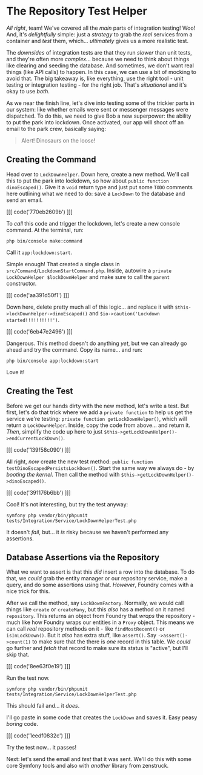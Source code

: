 # The Repository Test Helper

*All right*, team! We've covered all the *main* parts of integration testing!
Woo! And, it's *delightfully* simple: just a *strategy* to grab the *real* services
from a container and *test* them, which... *ultimately* gives us a more realistic
test.

The *downsides* of integration tests are that they run *slower* than unit tests,
and they're often more *complex*... because we need to think about things like
clearing and seeding the database. And sometimes, we don't want real things (like
API calls) to happen. In this case, we can use a bit of mocking to avoid that.
The big takeaway is, like everything, use the right tool - unit testing or
integration testing - for the right job. That's *situational* and it's okay to use
*both*.

As we near the finish line, let's dive into testing some of the trickier parts in
our system: like whether emails were sent or messenger messages were dispatched. To do
this, we need to give Bob a new superpower: the ability to put the park into lockdown.
Once activated, our app will shoot off an email to the park crew, basically saying:

> Alert! Dinosaurs on the loose!

## Creating the Command

Head over to `LockDownHelper`. Down here, create a new method. We'll call this to
put the park into lockdown, so how about `public function dinoEscaped()`. Give it
a `void` return type and just put some `TODO` comments here outlining what we
need to do: save a `LockDown` to the database and send an email.

[[[ code('770eb2609b') ]]]

To *call* this code and trigger the lockdown, let's create a new console command.
At the terminal, run:

```terminal
php bin/console make:command
```

Call it `app:lockdown:start`.

Simple enough! That created a single class in `src/Command/LockdownStartCommand.php`.
Inside, autowire a `private LockDownHelper $lockDownHelper` and make sure to call
the `parent` constructor.

[[[ code('aa391d50f1') ]]]

Down here, delete pretty much all of this logic... and replace it with
`$this->lockDownHelper->dinoEscaped()` and
`$io->caution('Lockdown started!!!!!!!!!!')`.

[[[ code('6eb47e2496') ]]]

Dangerous. This method doesn't do anything *yet*, but we can already go ahead
and try the command. Copy its name... and run:

```terminal
php bin/console app:lockdown:start
```

Love it!

## Creating the Test

Before we get our hands dirty with the new method, let's write a test. But first,
let's do that trick where we add a `private function` to help us get the service
we're testing: `private function getLockDownHelper()`, which will return a
`LockDownHelper`. Inside, copy the code from above... and return it. *Then*,
simplify the code up here to just `$this->getLockDownHelper()->endCurrentLockDown()`.

[[[ code('139f58c090') ]]]

All right, *now* create the new test method:
`public function testDinoEscapedPersistsLockDown()`. Start the same way we always
do - by *booting the kernel*. Then call the method with
`$this->getLockDownHelper()->dinoEscaped()`.

[[[ code('391176b6bb') ]]]

Cool! It's not interesting, but try the test anyway:

```terminal
symfony php vendor/bin/phpunit tests/Integration/Service/LockDownHelperTest.php
```

It doesn't *fail*, but... it *is* risky because we haven't performed any
assertions.

## Database Assertions via the Repository

What we want to assert is that this *did* insert a row into the database. To
do that, we *could* grab the entity manager or our repository service, make a query,
and do some assertions using that. *However*, Foundry comes with a nice
trick for this.

After we call the method, say `LockDownFactory`. Normally, we would call things like
`create` or `createMany`, but this *also* has a method on it named `repository`.
This returns an object from Foundry that *wraps* the repository - much like how
Foundry wraps our entities in a `Proxy` object. This means we can call *real* repository
methods on it - like `findMostRecent()` or `isInLockDown()`. But it *also* has
extra stuff, like `assert()`. Say `->assert()->count(1)` to make sure
that the there is *one* record in this table. We *could* go further and *fetch* that
record to make sure its status is "active", but I'll skip that.

[[[ code('8ee63f0e19') ]]]

Run the test now.

```terminal-silent
symfony php vendor/bin/phpunit tests/Integration/Service/LockDownHelperTest.php
```

This should fail and... it *does*.

I'll go paste in some code that creates the `LockDown` and saves it. Easy peasy
*boring* code.

[[[ code('1eedf0832c') ]]]

Try the test now... it passes!

Next: let's send the email and *test* that it was sent. We'll do this with some
core Symfony tools and also with *another* library from zenstruck.
